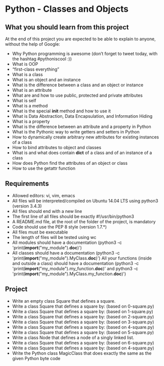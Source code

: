 # Python - Classes and Objects

## What you should learn from this project

At the end of this project you are expected to be able to explain to anyone, without the help of Google:
- Why Python programming is awesome (don’t forget to tweet today, with the hashtag #pythoniscool :))
- What is OOP
- “first-class everything”
- What is a class
- What is an object and an instance
- What is the difference between a class and an object or instance
- What is an attribute
- What are and how to use public, protected and private attributes
- What is self
- What is a method
- What is the special __init__ method and how to use it
- What is Data Abstraction, Data Encapsulation, and Information Hiding
- What is a property
- What is the difference between an attribute and a property in Python
- What is the Pythonic way to write getters and setters in Python
- How to dynamically create arbitrary new attributes for existing instances of a class
- How to bind attributes to object and classes
- What is and what does contain __dict__ of a class and of an instance of a class
- How does Python find the attributes of an object or class
- How to use the getattr function

## Requirements

- Allowed editors: vi, vim, emacs
- All files will be interpreted/compiled on Ubuntu 14.04 LTS using python3 (version 3.4.3)
- All files should end with a new line
- The first line of all files should be exactly #!/usr/bin/python3
- A README.md file, at the root of the folder of the project, is mandatory
- Code should use the PEP 8 style (version 1.7.*)
- All files must be executable
- The length of files will be tested using wc
- All modules should have a documentation (python3 -c 'print(__import__("my_module").__doc__)')
- All classes should have a documentation (python3 -c 'print(__import__("my_module").MyClass.__doc__)')
All your functions (inside and outside a class) should have a documentation (python3 -c 'print(__import__("my_module").my_function.__doc__)' and python3 -c 'print(__import__("my_module").MyClass.my_function.__doc__)')

## Project
- Write an empty class Square that defines a square.
- Write a class Square that defines a square by: (based on 0-square.py)
- Write a class Square that defines a square by: (based on 1-square.py)
- Write a class Square that defines a square by: (based on 2-square.py)
- Write a class Square that defines a square by: (based on 3-square.py)
- Write a class Square that defines a square by: (based on 4-square.py)
- Write a class Square that defines a square by: (based on 5-square.py)
- Write a class Node that defines a node of a singly linked list.
- Write a class Square that defines a square by: (based on 6-square.py)
- Write a class Square that defines a square by: (based on 4-square.py)
- Write the Python class MagicClass that does exactly the same as the given Python byte code